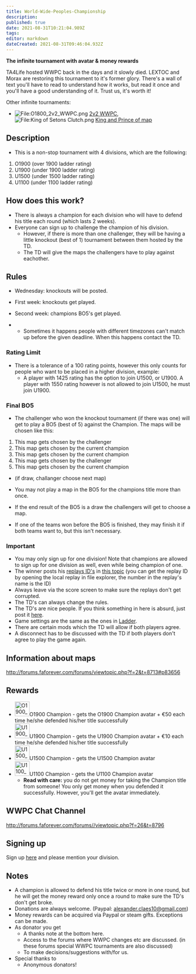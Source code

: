 ```yaml
---
title: World-Wide-Peoples-Championship
description: 
published: true
date: 2021-08-31T10:21:04.989Z
tags: 
editor: markdown
dateCreated: 2021-08-31T09:46:04.932Z
---
```


**The infinite tournament with avatar & money rewards**

TA4Life hosted WWPC back in the days and it slowly died. LEXTOC and
Morax are restoring this tournament to it's former glory. There's a wall
of text you'll have to read to understand how it works, but read it once
and you'll have a good understanding of it. Trust us, it's worth it!

Other infinite tournaments:

-   ![<File:O1800_2v2_WWPC.png>](O1800_2v2_WWPC.png "fig:File:O1800_2v2_WWPC.png")
    [2v2
    WWPC](2v2_World_Wide_People's_Championship "wikilink"),![<File:King>
    of Setons
    Clutch.png](King_of_Setons_Clutch.png "fig:File:King of Setons Clutch.png")
    [King and Prince of map](King_and_Prince_of_map "wikilink")

## Description

-   This is a non-stop tournament with 4 divisions, which are the
    following:

1.  O1900 (over 1900 ladder rating)
2.  U1900 (under 1900 ladder rating)
3.  U1500 (under 1500 ladder rating)
4.  U1100 (under 1100 ladder rating)

## How does this work?

-   There is always a champion for each division who will have to defend
    his title each round (which lasts 2 weeks).
-   Everyone can sign up to challenge the champion of his division.
    -   However, if there is more than one challenger, they will be
        having a little knockout (best of 1) tournament between them
        hosted by the TD.
    -   The TD will give the maps the challengers have to play against
        eachother.

## Rules

-   Wednesday: knockouts will be posted.
-   First week: knockouts get played.
-   Second week: champions BO5's get played.

-   -   Sometimes it happens people with different timezones can't match
        up before the given deadline. When this happens contact the TD.

### Rating Limit

-   There is a tolerance of a 100 rating points, however this only
    counts for people who want to be placed in a higher division,
    example:
    -   A player with 1425 rating has the option to join U1500, or
        U1900. A player with 1550 rating however is not allowed to join
        U1500, he must join U1900.

### Final BO5

-   The challenger who won the knockout tournament (if there was one)
    will get to play a BO5 (best of 5) against the Champion. The maps
    will be chosen like this:

1.  This map gets chosen by the challenger
2.  This map gets chosen by the current champion
3.  This map gets chosen by the current champion
4.  This map gets chosen by the challenger
5.  This map gets chosen by the current champion

-   (if draw, challanger choose next map)

-   You may not play a map in the BO5 for the champions title more than
    once.
-   If the end result of the BO5 is a draw the challengers will get to
    choose a map.
-   If one of the teams won before the BO5 is finished, they may finish
    it if both teams want to, but this isn't necessary.

### Important

-   You may only sign up for one division! Note that champions are
    allowed to sign up for one division as well, even while being
    champion of one.
-   The winner posts his [replays
    ID's](Replay_Vault_&_Live_Games#Game/Replay_ID "wikilink") in [this
    topic](http://forums.faforever.com/forums//viewtopic.php?f=26&t=7521)
    (you can get the replay ID by opening the local replay in file
    explorer, the number in the replay's name is the ID)
-   Always leave via the score screen to make sure the replays don't get
    corrupted.
-   The TD's can always change the rules.
-   The TD's are nice people. If you think something in here is absurd,
    just post it
    [here](http://forums.faforever.com/forums//viewtopic.php?f=26&t=7521).
-   Game settings are the same as the ones in
    [Ladder](The_Ladder "wikilink").
-   There are certain mods which the TD will allow if both players
    agree.
-   A disconnect has to be discussed with the TD if both players don't
    agree to play the game again.

## Information about maps

<http://forums.faforever.com/forums/viewtopic.php?f=2&t=8713#p83656>

## Rewards

-   <img src="O1900_WWPC.png" title="fig:O1900_WWPC.png" width="40" alt="O1900_WWPC.png" />O1900
    Champion - gets the O1900 Champion avatar + €50 each time he/she
    defended his/her title successfully
-   <img src="U1900_WWPC.png" title="fig:U1900_WWPC.png" width="40" alt="U1900_WWPC.png" />U1900
    Champion - gets the U1900 Champion avatar + €10 each time he/she
    defended his/her title successfully
-   <img src="U1500_WWPC.png" title="fig:U1500_WWPC.png" width="40" alt="U1500_WWPC.png" />U1500
    Champion - gets the U1500 Champion avatar
-   <img src="U1100_WWPC.png" title="fig:U1100_WWPC.png" width="40" alt="U1100_WWPC.png" />U1100
    Champion - gets the U1100 Champion avatar
    -   **Read with care:** you do not get money for taking the Champion
        title from someone! You only get money when you defended it
        successfully. However, you'll get the avatar immediately.

## WWPC Chat Channel

<http://forums.faforever.com/forums//viewtopic.php?f=26&t=8796>

## Signing up

Sign up
[here](http://forums.faforever.com/forums//viewtopic.php?f=26&t=7521)
and please mention your division.

## Notes

-   A champion is allowed to defend his title twice or more in one
    round, but he will get the money reward only once a round to make
    sure the TD's don't get broke.
-   Donations are always welcome. (Paypal: alexander.claes10@gmail.com)
-   Money rewards can be acquired via Paypal or steam gifts. Exceptions
    can be made.
-   As donator you get
    -   A thanks note at the bottom here.
    -   Access to the forums where WWPC changes etc are discussed. (in
        these forums special WWPC tournaments are also discussed)
    -   To make decisions/suggestions with/for us.
-   Special thanks to
    -   Anonymous donators!

